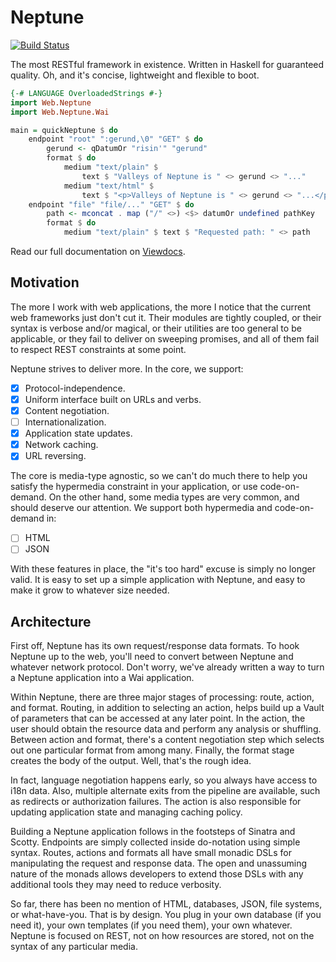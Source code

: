 Neptune
=======

[![Build Status](https://travis-ci.org/Zankoku-Okuno/neptune.svg?branch=master)](https://travis-ci.org/Zankoku-Okuno/neptune)

The most RESTful framework in existence. Written in Haskell for guaranteed quality. Oh, and it's concise, lightweight and flexible to boot.

```haskell
{-# LANGUAGE OverloadedStrings #-}
import Web.Neptune
import Web.Neptune.Wai

main = quickNeptune $ do
    endpoint "root" ":gerund,\0" "GET" $ do
        gerund <- qDatumOr "risin'" "gerund"
        format $ do
            medium "text/plain" $
                text $ "Valleys of Neptune is " <> gerund <> "..."
            medium "text/html" $
                text $ "<p>Valleys of Neptune is " <> gerund <> "...</p>"
    endpoint "file" "file/..." "GET" $ do
        path <- mconcat . map ("/" <>) <$> datumOr undefined pathKey
        format $ do
            medium "text/plain" $ text $ "Requested path: " <> path
```

Read our full documentation on [Viewdocs](http://Zankoku-Okuno.viewdocs.io/neptune/).

Motivation
----------

The more I work with web applications, the more I notice that the current web frameworks just don't cut it. Their modules are tightly coupled, or their syntax is verbose and/or magical, or their utilities are too general to be applicable, or they fail to deliver on sweeping promises, and all of them fail to respect REST constraints at some point.

Neptune strives to deliver more. In the core, we support:

- [x] Protocol-independence.
- [x] Uniform interface built on URLs and verbs.
- [x] Content negotiation.
- [ ] Internationalization.
- [x] Application state updates.
- [x] Network caching.
- [x] URL reversing.

The core is media-type agnostic, so we can't do much there to help you satisfy the hypermedia constraint in your application, or use code-on-demand. On the other hand, some media types are very common, and should deserve our attention. We support both hypermedia and code-on-demand in:

- [ ] HTML
- [ ] JSON

With these features in place, the "it's too hard" excuse is simply no longer valid. It is easy to set up a simple application with Neptune, and easy to make it grow to whatever size needed.

Architecture
------------

First off, Neptune has its own request/response data formats. To hook Neptune up to the web, you'll need to convert between Neptune and whatever network protocol. Don't worry, we've already written a way to turn a Neptune application into a Wai application.

Within Neptune, there are three major stages of processing: route, action, and format. Routing, in addition to selecting an action, helps build up a Vault of parameters that can be accessed at any later point. In the action, the user should obtain the resource data and perform any analysis or shuffling. Between action and format, there's a content negotiation step which selects out one particular format from among many. Finally, the format stage creates the body of the output. Well, that's the rough idea.

In fact, language negotiation happens early, so you always have access to i18n data. Also, multiple alternate exits from the pipeline are available, such as redirects or authorization failures. The action is also responsible for updating application state and managing caching policy.

Building a Neptune application follows in the footsteps of Sinatra and Scotty. Endpoints are simply collected inside do-notation using simple syntax. Routes, actions and formats all have small monadic DSLs for manipulating the request and response data. The open and unassuming nature of the monads allows developers to extend those DSLs with any additional tools they may need to reduce verbosity.

So far, there has been no mention of HTML, databases, JSON, file systems, or what-have-you. That is by design. You plug in your own database (if you need it), your own templates (if you need them), your own whatever. Neptune is focused on REST, not on how resources are stored, not on the syntax of any particular media.
